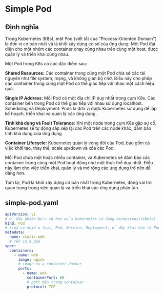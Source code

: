 # Simple Pod

## Định nghĩa
Trong Kubernetes (K8s), một Pod (viết tắt của "Process-Oriented Domain") là đơn vị cơ bản nhất và là khối xây dựng cơ sở của ứng dụng. Một Pod đại diện cho một nhóm các container chạy cùng nhau trên cùng một host, được quản lý và triển khai cùng nhau.

Một Pod trong K8s có các đặc điểm sau:

**Shared Resources:** Các container trong cùng một Pod chia sẻ các tài nguyên như file system, mạng, và không gian bộ nhớ. Điều này cho phép các container trong cùng một Pod có thể giao tiếp với nhau một cách hiệu quả.

**Single IP Address:** Mỗi Pod có một địa chỉ IP duy nhất trong cụm K8s. Các container bên trong Pod có thể giao tiếp với nhau sử dụng localhost.
Scheduling và Deployment: Pods là đơn vị được Kubernetes sử dụng để lập kế hoạch, triển khai và quản lý các ứng dụng.

**Tính khả dụng và Fault Tolerance:** Khi một node trong cụm K8s gặp sự cố, Kubernetes sẽ tự động sắp xếp lại các Pod trên các node khác, đảm bảo tính khả dụng của ứng dụng.

**Container Lifecycle:** Kubernetes quản lý vòng đời của Pod, bao gồm cả việc khởi tạo, thay thế, scale up/down và xóa các Pod.

Mỗi Pod chứa một hoặc nhiều container, và Kubernetes sẽ đảm bảo các container trong cùng một Pod hoạt động như một thực thể duy nhất. Điều này làm cho việc triển khai, quản lý và mở rộng các ứng dụng trở nên dễ dàng hơn.

Tóm lại, Pod là khối xây dựng cơ bản nhất trong Kubernetes, đóng vai trò quan trọng trong việc quản lý và triển khai các ứng dụng phân tán.

## simple-pod.yaml
```yml
apiVersion: v1
# ở đây phiên bản cũ hơn của kubernetes có dạng extensions/v1beta1
kind: Pod
# kind có nhiều loại, Pod, Service, Deployment, ở đây khai báo là Pod,
metadata:
  name: static-web
  # Tên của pod
spec:
  containers:
    - name: web
      image: nginx
      # image của container docker
      ports:
        - name: web
          containerPort: 80
          # port bên trong container
          protocol: TCP
```

